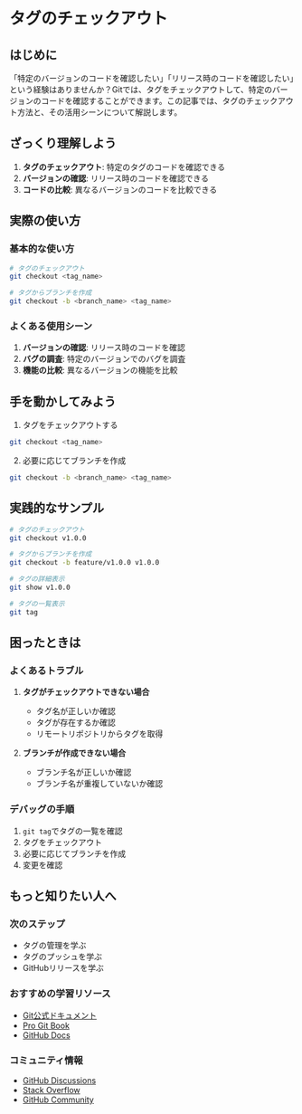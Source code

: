 # タグのチェックアウト

## はじめに
「特定のバージョンのコードを確認したい」「リリース時のコードを確認したい」という経験はありませんか？Gitでは、タグをチェックアウトして、特定のバージョンのコードを確認することができます。この記事では、タグのチェックアウト方法と、その活用シーンについて解説します。

## ざっくり理解しよう
1. **タグのチェックアウト**: 特定のタグのコードを確認できる
2. **バージョンの確認**: リリース時のコードを確認できる
3. **コードの比較**: 異なるバージョンのコードを比較できる

## 実際の使い方
### 基本的な使い方
```bash
# タグのチェックアウト
git checkout <tag_name>

# タグからブランチを作成
git checkout -b <branch_name> <tag_name>
```

### よくある使用シーン
1. **バージョンの確認**: リリース時のコードを確認
2. **バグの調査**: 特定のバージョンでのバグを調査
3. **機能の比較**: 異なるバージョンの機能を比較

## 手を動かしてみよう
1. タグをチェックアウトする
```bash
git checkout <tag_name>
```
2. 必要に応じてブランチを作成
```bash
git checkout -b <branch_name> <tag_name>
```

## 実践的なサンプル
```bash
# タグのチェックアウト
git checkout v1.0.0

# タグからブランチを作成
git checkout -b feature/v1.0.0 v1.0.0

# タグの詳細表示
git show v1.0.0

# タグの一覧表示
git tag
```

## 困ったときは
### よくあるトラブル
1. **タグがチェックアウトできない場合**
   - タグ名が正しいか確認
   - タグが存在するか確認
   - リモートリポジトリからタグを取得

2. **ブランチが作成できない場合**
   - ブランチ名が正しいか確認
   - ブランチ名が重複していないか確認

### デバッグの手順
1. `git tag`でタグの一覧を確認
2. タグをチェックアウト
3. 必要に応じてブランチを作成
4. 変更を確認

## もっと知りたい人へ
### 次のステップ
- タグの管理を学ぶ
- タグのプッシュを学ぶ
- GitHubリリースを学ぶ

### おすすめの学習リソース
- [Git公式ドキュメント](https://git-scm.com/docs/git-checkout)
- [Pro Git Book](https://git-scm.com/book/ja/v2)
- [GitHub Docs](https://docs.github.com/ja)

### コミュニティ情報
- [GitHub Discussions](https://github.com/git/git/discussions)
- [Stack Overflow](https://stackoverflow.com/questions/tagged/git)
- [GitHub Community](https://github.community/)
